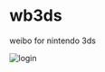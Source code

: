 wb3ds
=====

weibo for nintendo 3ds

![login](https://raw.github.com/yanisliu/wb3ds/master/screenshots/login.png)